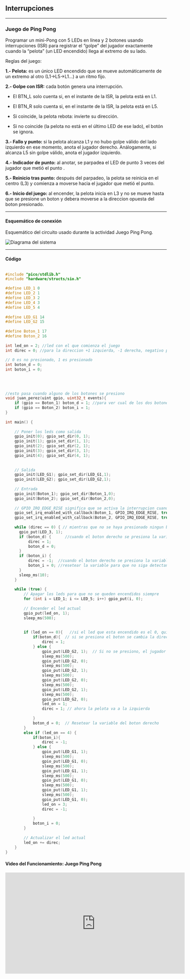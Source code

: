 ## Interrupciones 

---

### Juego de Ping Pong 

Programar un mini-Pong con 5 LEDs en línea y 2 botones usando interrupciones (ISR) para registrar el “golpe” del jugador exactamente cuando la “pelota” (un LED encendido) llega al extremo de su lado.

Reglas del juego:

**1.- Pelota:** es un único LED encendido que se mueve automáticamente de un extremo al otro (L1→L5→L1…) a un ritmo fijo.

**2.- Golpe con ISR:** cada botón genera una interrupción.

- El BTN_L solo cuenta si, en el instante de la ISR, la pelota está en L1.

- El BTN_R solo cuenta si, en el instante de la ISR, la pelota está en L5.

- Si coincide, la pelota rebota: invierte su dirección.

- Si no coincide (la pelota no está en el último LED de ese lado), el botón se ignora.

**3.- Fallo y punto:** si la pelota alcanza L1 y no hubo golpe válido del lado izquierdo en ese momento, anota el jugador derecho. Análogamente, si alcanza L5 sin golpe válido, anota el jugador izquierdo.

**4.- Indicador de punto:** al anotar, se parpadea el LED de punto 3 veces del jugador que metió el punto .

**5.- Reinicio tras punto:** después del parpadeo, la pelota se reinicia en el centro (L3) y comienza a moverse hacia el jugador que metió el punto.

**6.- Inicio del juego:** al encender, la pelota inicia en L3 y no se mueve hasta que se presione un boton y debera moverse a la direccion opuesta del boton presionado.

---

#### Esquemático de conexión 

Esquemático del circuito usado durante la actividad Juego Ping Pong.

![Diagrama del sistema](../recursos/imgs/esquematico_tarea4.png)

---

#### Código

```C++

#include "pico/stdlib.h"
#include "hardware/structs/sio.h"

#define LED_1 0
#define LED_2 1
#define LED_3 2
#define LED_4 3
#define LED_5 4
 
#define LED_G1 14
#define LED_G2 15
 
#define Boton_1 17
#define Boton_2 16
 
int led_on = 2; //led con el que comienza el juego
int direc = 0; //para la direccion +1 izquierda, -1 derecha, negativo porque al comenzar el juego comenzamos a la izquierda
 
// 0 es no presionado, 1 es presionado
int boton_d = 0;
int boton_i = 0;
 
 
 
 
//esto pasa cuando alguno de los botones se presiono
void juan_perez(uint gpio, uint32_t events){
    if (gpio == Boton_1) boton_d = 1; //para ver cual de los dos botones se presiono si es el boton1, se le asigna 1 al boton derecho
    if (gpio == Boton_2) boton_i = 1;
}
 
int main() {
 
    // Poner los leds como salida
    gpio_init(0); gpio_set_dir(0, 1);
    gpio_init(1); gpio_set_dir(1, 1);
    gpio_init(2); gpio_set_dir(2, 1);
    gpio_init(3); gpio_set_dir(3, 1);
    gpio_init(4); gpio_set_dir(4, 1);
 
 
    // Salida
    gpio_init(LED_G1); gpio_set_dir(LED_G1,1);
    gpio_init(LED_G2); gpio_set_dir(LED_G2,1);
 
    // Entrada
    gpio_init(Boton_1); gpio_set_dir(Boton_1,0);
    gpio_init(Boton_2); gpio_set_dir(Boton_2,0);
 
    // GPIO_IRQ_EDGE_RISE significa que se activa la interrupcion cuando el boton se presiona y true es para activar la interrupcion
    gpio_set_irq_enabled_with_callback(Boton_1, GPIO_IRQ_EDGE_RISE, true, &juan_perez);
    gpio_set_irq_enabled_with_callback(Boton_2, GPIO_IRQ_EDGE_RISE, true, &juan_perez);
 
    while (direc == 0) { // mientras que no se haya presionado ningun boton, el led de en medio esta encendido
      gpio_put(LED_3, 1);
      if (boton_d) {      //cuando el boton derecho se presiona la variable direc es 1, por lo que la pelota va a la izquierda        
          direc = 1;  
          boton_d = 0;
      }
      if (boton_i) {
          direc = -1;  //cuando el boton derecho se presiona la variable direc es -1, por lo que la pelota va a la derecha
          boton_i = 0; //resetear la variable para que no siga detectando que el boton esta presionado
      }
      sleep_ms(10);
    }
 
    while (true) {
        // Apagar los leds para que no se queden encendidos siempre
        for (int i = LED_1; i <= LED_5; i++) gpio_put(i, 0);
 
        // Encender el led actual
        gpio_put(led_on, 1);
        sleep_ms(500);
 
       
        if (led_on == 0){   //si el led que esta encendido es el 0, quiere decir que la pelota llego al final izquierdo
            if(boton_d){  // si se presiona el boton se cambia la direccion de la pelota a la izquierda
                direc = 1;
            } else {
                gpio_put(LED_G2, 1);  // Si no se presiono, el jugador perdio y enciende el led del jugador 2
                sleep_ms(500);
                gpio_put(LED_G2, 0);
                sleep_ms(500);
                gpio_put(LED_G2, 1);  
                sleep_ms(500);
                gpio_put(LED_G2, 0);
                sleep_ms(500);
                gpio_put(LED_G2, 1);  
                sleep_ms(500);
                gpio_put(LED_G2, 0);
                led_on = 1;
                direc = 1; // ahora la pelota va a la izquierda
               
            }
            boton_d = 0;  // Resetear la variable del boton derecho
        }
        else if (led_on == 4) {
            if(boton_i){
                direc = -1;
            } else {
                gpio_put(LED_G1, 1);  
                sleep_ms(500);
                gpio_put(LED_G1, 0);
                sleep_ms(500);
                gpio_put(LED_G1, 1);  
                sleep_ms(500);
                gpio_put(LED_G1, 0);
                sleep_ms(500);
                gpio_put(LED_G1, 1);  
                sleep_ms(500);
                gpio_put(LED_G1, 0);
                led_on = 3;
                direc = -1;
                 
            }
            boton_i = 0;  
        }
 
        // Actualizar el led actual
        led_on += direc;
    }
}

```

#### Video del Funcionamiento: Juego Ping Pong

<iframe width="560" height="315" src="https://www.youtube.com/embed/4fPDO2PUujk?si=UGEKF0H2VnjVXhW-" title="YouTube video player" frameborder="0" allow="accelerometer; autoplay; clipboard-write; encrypted-media; gyroscope; picture-in-picture; web-share" referrerpolicy="strict-origin-when-cross-origin" allowfullscreen></iframe>